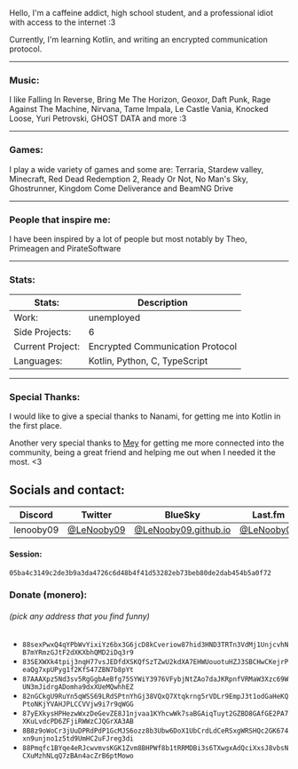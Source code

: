 
Hello,
I'm a caffeine addict, high school student, and a professional idiot with access to the internet :3

Currently, I'm learning Kotlin, and writing an encrypted communication protocol.

---

### Music:
I like Falling In Reverse, Bring Me The Horizon, Geoxor, Daft Punk, Rage Against The Machine, Nirvana, Tame Impala, Le Castle Vania, Knocked Loose, Yuri Petrovski, GHOST DATA and more :3

---

### Games:
I play a wide variety of games and some are: Terraria, Stardew valley, Minecraft, Red Dead Redemption 2, Ready Or Not, No Man's Sky, Ghostrunner, Kingdom Come Deliverance and BeamNG Drive

---

### People that inspire me:
I have been inspired by a lot of people but most notably by Theo, Primeagen and PirateSoftware

---

### Stats:
| Stats:           | Description                      |
|------------------|----------------------------------|
| Work:            | unemployed                       |
| Side Projects:   | 6                                |
| Current Project: | Encrypted Communication Protocol |
| Languages:       | Kotlin, Python, C, TypeScript    |

---

### Special Thanks:
I would like to give a special thanks to Nanami, for getting me into Kotlin in the first place.


Another very special thanks to [Mey](https://lizainslie.dev) for getting me more connected into the community, being a great friend and helping me out when I needed it the most. <3

## Socials and contact:

| Discord   | Twitter                                     | BlueSky                                                              | Last.fm                                          |
|-----------|---------------------------------------------|----------------------------------------------------------------------|--------------------------------------------------|
| lenooby09 | [@LeNooby09](https://twitter.com/lenooby09) | [@LeNooby09.github.io](https://bsky.app/profile/lenooby09.github.io) | [@LeNooby09](https://www.last.fm/user/lenooby09) |

#### Session:
`05ba4c3149c2de3b9a3da4726c6d48b4f41d53282eb73beb80de2dab454b5a0f72`

### Donate (monero):
###### (pick any address that you find funny)
- `88sexPwxQ4qYPbWvYixiYz6bx3G6jcD8kCveriow87hid3HND3TRTn3VdMj1UnjcvhNB7mYRmzGJtF2dXKXbhQMD2iDq3r9`
- `83SEXWXk4tpij3nqH77vsJEDfdXSKQfSzTZwU2kdXA7EHWUouotuHZJ3SBCHwCKejrPeaQg7xpUPyg1f2KfS47ZBN7b8pYt`
- `87AAAXpz5Nd3sv5RgGgbAeBfg75SYWiY3976VFybjNtZAo7daJKRpnfVRMaW3Xzc69WUN3mJidrgADomha9dxXUeMQwhhEZ`
- `82nGCkgU9RuYn5qWSS69LRdSPtnYhGj38VQxQ7Xtqkrng5rVDLr9EmpJ3t1odGaHeKQPtoNKjYVAHJPLCCVVjw9i7r9qWGG`
- `87yEXkysHPHezwWxzDeGevZE8J1njvaa1KYhcwWk7saBGAiqTuyt2GZBD8GAfGE2PA7XKuLvdcPD6ZFjiRWWzCJQGrXA3AB`
- `8B8z9oWoCr3jUuDPRdPdP1GcMJS6ozz8b3Ubw6DoX1UbCrdLdCeRSxgWRSHQc2GK674xn9unjno1z5td9UmHC2uFJreg3di`
- `88Pmqfc1BYqe4eRJcwvmvsKGK1Zvm8BHPWf8b1tRRMDBi3s6TXwgxAdQciXxsJ8vbsNCXuMzhNLqQ7zBAn4acZrB6ptMowo`

